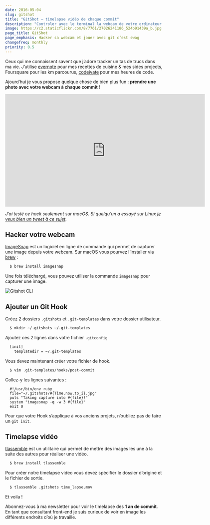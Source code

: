 ```yaml
---
date: 2016-05-04
slug: gitshot
title: "GitShot — timelapse vidéo de chaque commit"
description: "Controler avec le terminal la webcam de votre ordinateur et prendre une photo à chaque commit pour réaliser une vidéo en timelapse"
image: https://c2.staticflickr.com/8/7761/27026241186_524b91439a_b.jpg
page_title: GitShot
page_emphasis: Hacker sa webcam et jouer avec git c’est swag
changefreq: monthly
priority: 0.5
---
```


Ceux qui me connaissent savent que j’adore tracker un tas de trucs dans ma vie. J’utilise [evernote](https://www.evernote.com/referral/Registration.action?sig=20b14c77343018bd4f93762fc9fae90d&uid=22499360) pour mes recettes de cuisine & mes sides projects, Foursquare pour les km parcourus, [codeivate](http://www.codeivate.com/users/flexbox) pour mes heures de code.

Ajourd’hui je vous propose quelque chose de bien plus fun : __prendre une photo avec votre webcam à chaque commit__ !

<iframe width="640" height="360" src="https://www.youtube.com/embed/bU6_9RK7HR0" frameborder="0" allowfullscreen></iframe>

_J’ai testé ce hack seulement sur macOS. Si quelqu’un a essayé sur Linux [je veux bien un tweet à ce sujet](http://twitter.com/_flexbox)._

## Hacker votre webcam

[ImageSnap](http://www.iharder.net/current/macosx/imagesnap/) est un logiciel en ligne de commande qui permet de capturer une image depuis votre webcam. Sur macOS vous pourvez l’installer via [brew](https://github.com/Homebrew/homebrew-bundle) :

~~~bash
  $ brew install imagesnap
~~~

Une fois téléchargé, vous pouvez utiliser la commande `imagesnap` pour capturer une image.

![Gitshot CLI](https://c2.staticflickr.com/8/7212/26964984922_8730424a83_b.jpg)

## Ajouter un Git Hook

Créez 2 dossiers `.gitshots` et `.git-templates` dans votre dossier utilisateur.

~~~bash
  $ mkdir ~/.gitshots ~/.git-templates
~~~

Ajoutez ces 2 lignes dans votre fichier `.gitconfig`

~~~bash
  [init]
    templatedir = ~/.git-templates
~~~

Vous devez maintenant créer votre fichier de hook.

~~~bash
  $ vim .git-templates/hooks/post-commit
~~~

Collez-y les lignes suivantes :

      #!/usr/bin/env ruby
      file="~/.gitshots/#{Time.now.to_i}.jpg"
      puts "Taking capture into #{file}!"
      system "imagesnap -q -w 3 #{file}"
      exit 0

Pour que votre Hook s’applique à vos anciens projets, n’oubliez pas de faire un `git init`.

## Timelapse vidéo

[tlassemble](http://www.dayofthenewdan.com/projects/tlassemble/) est un utilitaire qui permet de mettre des images les une à la suite des autres pour réaliser une vidéo.

~~~bash
  $ brew install tlassemble
~~~

Pour créer notre timelapse video vous devez spécifier le dossier d’origine et le fichier de sortie.

~~~bash
  $ tlassemble .gitshots time_lapse.mov
~~~

Et voila !

Abonnez-vous à ma newsletter pour voir le timelapse des __1 an de commit__. En tant que consultant front-end je suis curieux de voir en image les différents endroits d’où je travaille.
